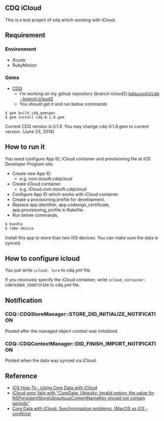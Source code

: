 ## CDQ iCloud

This is a test project of cdq which working with iCloud.


## Requirement

### Environment

- Xcode
- RubyMotion

### Gems

- [CDQ](https://github.com/infinitered/cdq)
    - I'm working on my github repository (branch icloud2).[katsuyoshi/cdq - branch:icloud2](https://github.com/katsuyoshi/cdq/tree/icloud2)
    - You should get it and run below commands
    
```
$ gem build cdq.gemspec
$ gem install cdq-0.1.9.gem
```

Current CDQ version is 0.1.9. You may change cdq-0.1.9.gem to current version.  (June 23, 2014)


## How to run it

You need configure App ID, iCloud container and provisioning file at iOS Developer Program site.  


- Create new App ID.  
    - e.g. com.itosoft.cdqicloud  
- Create iCloud container.
    - e.g. iCloud.com.itosoft.cdqicloud
- Configure App ID which works with iCloud container.
- Create a provisioning profile for development.
- Replace app.identifier, app.codesign_certificate, app.provisioning_profile in Rakefile.
- Run below commands.

```sh
$ bundle
$ rake device
```

Install this app to more than two iOS devices. You can make sure the data is synced.


## How to configure icloud

You just write ```icloud: ture``` to cdq.yml file.

If you obviously specify the iCloud container, write ```icloud_container: CONTAINER_IDENTIFIER``` to cdq.yml file.



## Notification

### CDQ::CDQStoreManager::STORE_DID_INITIALIZE_NOTIFICATION

Posted after the managed object context was initialized.

### CDQ::CDQContextManager::DID_FINISH_IMPORT_NOTIFICATION

Posted when the data was synced via iCloud.


## Reference

- [iOS How-To : Using Core Data with iCloud](http://goddess-gate.com/dc2/index.php/post/452)
- [iCloud sync fails with “CoreData: Ubiquity: Invalid option: the value for NSPersistentStoreUbiquitousContentNameKey should not contain periods”](http://stackoverflow.com/questions/19209504/icloud-sync-fails-with-coredata-ubiquity-invalid-option-the-value-for-nspers)
- [Core Data with iCloud. Synchronisation problems. (MacOS vs iOS - conflicts)](http://stackoverflow.com/questions/8635499/core-data-with-icloud-synchronisation-problems-macos-vs-ios-conflicts)

